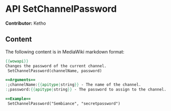 # API SetChannelPassword

**Contributor:** Ketho

## Content

The following content is in MediaWiki markdown format:

```mediawiki
{{wowapi}}
Changes the password of the current channel.
 SetChannelPassword(channelName, password)

==Arguments==
:;channelName:{{apitype|string}} - The name of the channel.
:;password:{{apitype|string}} - The password to assign to the channel.

==Example==
 SetChannelPassword("Sembiance", "secretpassword")
```